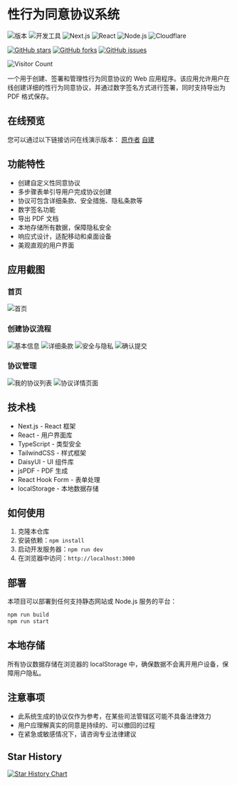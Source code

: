 # 性行为同意协议系统

![版本](https://img.shields.io/badge/版本-1.1.0-blue) ![开发工具](https://img.shields.io/badge/IDE-VSCode-green) ![Next.js](https://img.shields.io/badge/Next.js-13.0+-brightgreen) ![React](https://img.shields.io/badge/React-18.0+-orange) ![Node.js](https://img.shields.io/badge/Node.js-18.0+-success) ![Cloudflare](https://img.shields.io/badge/部署-Cloudflare-orange)

[![GitHub stars](https://img.shields.io/github/stars/123xiao/sex-agreement-app)](https://github.com/123xiao/sex-agreement-app/stargazers)
[![GitHub forks](https://img.shields.io/github/forks/123xiao/sex-agreement-app)](https://github.com/123xiao/sex-agreement-app/network/members)
[![GitHub issues](https://img.shields.io/github/issues/123xiao/sex-agreement-app)](https://github.com/123xiao/sex-agreement-app/issues)

![Visitor Count](https://profile-counter.glitch.me/123xiao-sex-agreement-app/count.svg)

一个用于创建、签署和管理性行为同意协议的 Web 应用程序。该应用允许用户在线创建详细的性行为同意协议，并通过数字签名方式进行签署，同时支持导出为 PDF 格式保存。

## 在线预览

您可以通过以下链接访问在线演示版本：
[原作者](https://001.123408.xyz/) [自建](https://sex-agreement-app.pages.dev/)

## 功能特性

- 创建自定义性同意协议
- 多步骤表单引导用户完成协议创建
- 协议可包含详细条款、安全措施、隐私条款等
- 数字签名功能
- 导出 PDF 文档
- 本地存储所有数据，保障隐私安全
- 响应式设计，适配移动和桌面设备
- 美观直观的用户界面

## 应用截图

### 首页

![首页](./images/首页.png)

### 创建协议流程

![基本信息](./images/创建协议-基本信息.png)
![详细条款](./images/创建协议-详细条款.png)
![安全与隐私](./images/创建协议-安全与隐私.png)
![确认提交](./images/创建协议-确认提交.png)

### 协议管理

![我的协议列表](./images/我的协议列表.png)
![协议详情页面](./images/协议详情页面.png)

## 技术栈

- Next.js - React 框架
- React - 用户界面库
- TypeScript - 类型安全
- TailwindCSS - 样式框架
- DaisyUI - UI 组件库
- jsPDF - PDF 生成
- React Hook Form - 表单处理
- localStorage - 本地数据存储

## 如何使用

1. 克隆本仓库
2. 安装依赖：`npm install`
3. 启动开发服务器：`npm run dev`
4. 在浏览器中访问：`http://localhost:3000`

## 部署

本项目可以部署到任何支持静态网站或 Node.js 服务的平台：

```bash
npm run build
npm run start
```

## 本地存储

所有协议数据存储在浏览器的 localStorage 中，确保数据不会离开用户设备，保障用户隐私。

## 注意事项

- 此系统生成的协议仅作为参考，在某些司法管辖区可能不具备法律效力
- 用户应理解真实的同意是持续的、可以撤回的过程
- 在紧急或敏感情况下，请咨询专业法律建议

## Star History

[![Star History Chart](https://api.star-history.com/svg?repos=123xiao/sex-agreement-app&type=Date)](https://www.star-history.com/#123xiao/sex-agreement-app&Date)

